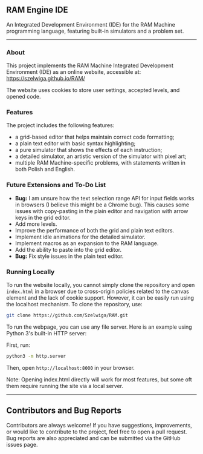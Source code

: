 ## RAM Engine IDE

An Integrated Development Environment (IDE) for the RAM Machine programming language, featuring 
built-in simulators and a problem set.

----------

### About

This project implements the RAM Machine Integrated Development Environment (IDE) as an online 
website, accessible at: https://szelwiga.github.io/RAM/

The website uses cookies to store user settings, accepted levels, and opened code.

### Features

The project includes the following features:

* a grid-based editor that helps maintain correct code formatting;
* a plain text editor with basic syntax highlighting;
* a pure simulator that shows the effects of each instruction;
* a detailed simulator, an artistic version of the simulator with pixel art;
* multiple RAM Machine-specific problems, with statements written in both Polish and English.

### Future Extensions and To-Do List

* **Bug:** I am unsure how the text selection range API for input fields works in browsers (I 
believe this might be a Chrome bug). This causes some issues with copy-pasting in the plain editor 
and navigation with arrow keys in the grid editor.
* Add more levels.
* Improve the performance of both the grid and plain text editors.
* Implement idle animations for the detailed simulator.
* Implement macros as an expansion to the RAM language.
* Add the ability to paste into the grid editor.
* **Bug:** Fix style issues in the plain text editor.

### Running Locally

To run the website locally, you cannot simply clone the repository and open `index.html` in a browser 
due to cross-origin policies related to the canvas element and the lack of cookie support. However, 
it can be easily run using the localhost mechanism. To clone the repository, use:

```bash
git clone https://github.com/Szelwiga/RAM.git
```

To run the webpage, you can use any file server. Here is an example using Python 3's built-in HTTP server:

First, run:

```bash
python3 -m http.server
```

Then, open `http://localhost:8000` in your browser.

Note: Opening index.html directly will work for most features, but some oft them require running the 
site via a local server.

---

## Contributors and Bug Reports

Contributors are always welcome! If you have suggestions, improvements, or would like to contribute 
to the project, feel free to open a pull request. Bug reports are also appreciated and can be 
submitted via the GitHub issues page.

